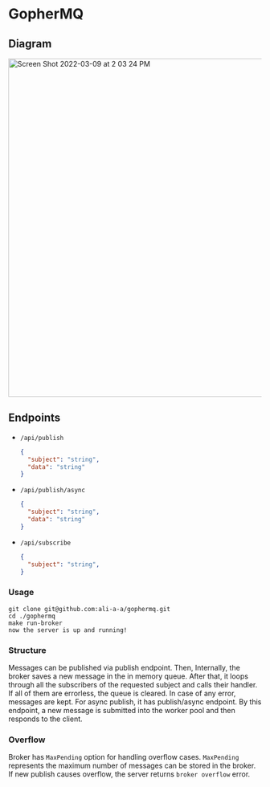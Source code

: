 # GopherMQ

## Diagram

<img width="674" alt="Screen Shot 2022-03-09 at 2 03 24 PM" src="https://user-images.githubusercontent.com/68470999/157544200-5ac5c29c-acf4-4e97-841d-b4b5b7bcc474.png">

## Endpoints

- `/api/publish`
  ```json
  {
    "subject": "string",
    "data": "string"
  }
  ```
- `/api/publish/async`
  ```json
  {
    "subject": "string",
    "data": "string"
  }
  ```
- `/api/subscribe`
  ```json
  {
    "subject": "string",
  }
  ```

### Usage
```
git clone git@github.com:ali-a-a/gophermq.git
cd ./gophermq
make run-broker
now the server is up and running! 
```

### Structure
Messages can be published via publish endpoint. Then, Internally, the broker saves a new message in the in memory queue. After that, it loops through all the subscribers of the requested subject and calls their handler. If all of them are errorless, the queue is cleared. In case of any error, messages are kept. For async publish, it has publish/async endpoint. By this endpoint, a new message is submitted into the worker pool and then responds to the client.
  
### Overflow
Broker has `MaxPending` option for handling overflow cases. `MaxPending` represents the maximum
number of messages can be stored in the broker. If new publish causes overflow, the server returns `broker overflow` error.
